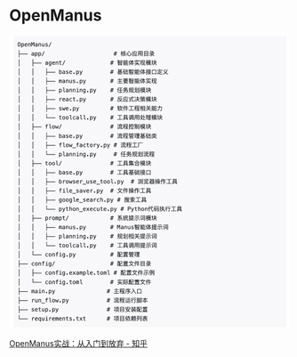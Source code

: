 # OpenManus


![](./src/openmanus.webp)

[OpenManus实战：从入门到放弃 - 知乎](https://zhuanlan.zhihu.com/p/29236257581)